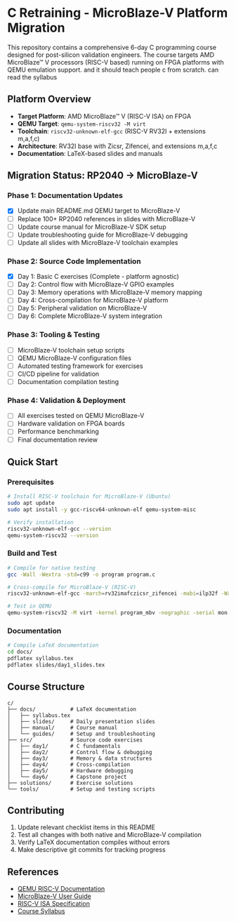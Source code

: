 # C Retraining - MicroBlaze-V Platform Migration

This repository contains a comprehensive 6-day C programming course designed for post-silicon validation engineers. The course targets AMD MicroBlaze™ V processors (RISC-V based) running on FPGA platforms with QEMU emulation support. and it should teach people c from scratch. can read the syllabus

## Platform Overview
- **Target Platform**: AMD MicroBlaze™ V (RISC-V ISA) on FPGA
- **QEMU Target**: `qemu-system-riscv32 -M virt`
- **Toolchain**: `riscv32-unknown-elf-gcc` (RISC-V RV32I + extensions m,a,f,c)
- **Architecture**: RV32I base with Zicsr, Zifencei, and extensions m,a,f,c
- **Documentation**: LaTeX-based slides and manuals

## Migration Status: RP2040 → MicroBlaze-V

### Phase 1: Documentation Updates
- [x] Update main README.md QEMU target to MicroBlaze-V
- [ ] Replace 100+ RP2040 references in slides with MicroBlaze-V
- [ ] Update course manual for MicroBlaze-V SDK setup
- [ ] Update troubleshooting guide for MicroBlaze-V debugging
- [ ] Update all slides with MicroBlaze-V toolchain examples

### Phase 2: Source Code Implementation
- [x] Day 1: Basic C exercises (Complete - platform agnostic)
- [ ] Day 2: Control flow with MicroBlaze-V GPIO examples
- [ ] Day 3: Memory operations with MicroBlaze-V memory mapping
- [ ] Day 4: Cross-compilation for MicroBlaze-V platform
- [ ] Day 5: Peripheral validation on MicroBlaze-V
- [ ] Day 6: Complete MicroBlaze-V system integration

### Phase 3: Tooling & Testing
- [ ] MicroBlaze-V toolchain setup scripts
- [ ] QEMU MicroBlaze-V configuration files
- [ ] Automated testing framework for exercises
- [ ] CI/CD pipeline for validation
- [ ] Documentation compilation testing

### Phase 4: Validation & Deployment
- [ ] All exercises tested on QEMU MicroBlaze-V
- [ ] Hardware validation on FPGA boards
- [ ] Performance benchmarking
- [ ] Final documentation review

## Quick Start

### Prerequisites
```bash
# Install RISC-V toolchain for MicroBlaze-V (Ubuntu)
sudo apt update
sudo apt install -y gcc-riscv64-unknown-elf qemu-system-misc

# Verify installation
riscv32-unknown-elf-gcc --version
qemu-system-riscv32 --version
```

### Build and Test
```bash
# Compile for native testing
gcc -Wall -Wextra -std=c99 -o program program.c

# Cross-compile for MicroBlaze-V (RISC-V)
riscv32-unknown-elf-gcc -march=rv32imafczicsr_zifencei -mabi=ilp32f -Wall -g program.c -o program_mbv

# Test in QEMU
qemu-system-riscv32 -M virt -kernel program_mbv -nographic -serial mon:stdio
```

### Documentation
```bash
# Compile LaTeX documentation
cd docs/
pdflatex syllabus.tex
pdflatex slides/day1_slides.tex
```

## Course Structure
```
c/
├── docs/           # LaTeX documentation
│   ├── syllabus.tex
│   ├── slides/     # Daily presentation slides
│   ├── manual/     # Course manual
│   └── guides/     # Setup and troubleshooting
├── src/            # Source code exercises
│   ├── day1/       # C fundamentals
│   ├── day2/       # Control flow & debugging
│   ├── day3/       # Memory & data structures
│   ├── day4/       # Cross-compilation
│   ├── day5/       # Hardware debugging
│   └── day6/       # Capstone project
├── solutions/      # Exercise solutions
└── tools/          # Setup and testing scripts
```

## Contributing
1. Update relevant checklist items in this README
2. Test all changes with both native and MicroBlaze-V compilation
3. Verify LaTeX documentation compiles without errors
4. Make descriptive git commits for tracking progress

## References
- [QEMU RISC-V Documentation](https://www.qemu.org/docs/master/system/riscv.html)
- [MicroBlaze-V User Guide](https://docs.amd.com/r/en-US/ug1629-microblaze-v-user-guide/MicroBlaze-V-Architecture)
- [RISC-V ISA Specification](https://riscv.org/technical/specifications/)
- [Course Syllabus](docs/syllabus.pdf)

